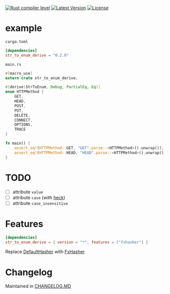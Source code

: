 [![Rust compiler level](https://img.shields.io/badge/edition-2018-brightgreen.svg)](https://www.rust-lang.org/)
[![Latest Version](https://img.shields.io/crates/v/str_to_enum_derive.svg)](https://crates.io/crates/str_to_enum_derive)
[![License](https://img.shields.io/badge/license-BSD--3--Clause-blue.svg)](https://opensource.org/licenses/BSD-3-Clause)

# example

`cargo.toml`

```toml
[dependencies]
str_to_enum_derive = "0.2.0"
```

`main.rs`

```rust
#[macro_use]
extern crate str_to_enum_derive;

#[derive(StrToEnum, Debug, PartialEq, Eq)]
enum HTTPMethod {
    GET,
    HEAD,
    POST,
    PUT,
    DELETE,
    CONNECT,
    OPTIONS,
    TRACE
}

fn main() {
    assert_eq!(HTTPMethod::GET, "GET".parse::<HTTPMethod>().unwrap());
    assert_eq!(HTTPMethod::HEAD, "HEAD".parse::<HTTPMethod>().unwrap());
}
```

# TODO

+ [ ] attribute `value`
+ [ ] attribute `case` (with [heck](https://crates.io/crates/heck))
+ [ ] attribute `case_insensitive`

# Features

```toml
[dependencies]
str_to_enum_derive = { version = "*", features = ["fxhasher"] }
```

Replace [DefaultHasher](https://doc.rust-lang.org/std/collections/hash_map/struct.DefaultHasher.html) with [FxHasher](https://crates.io/crates/fxhash)

# Changelog

Maintained in [CHANGELOG.MD](./CHANGELOG.MD)